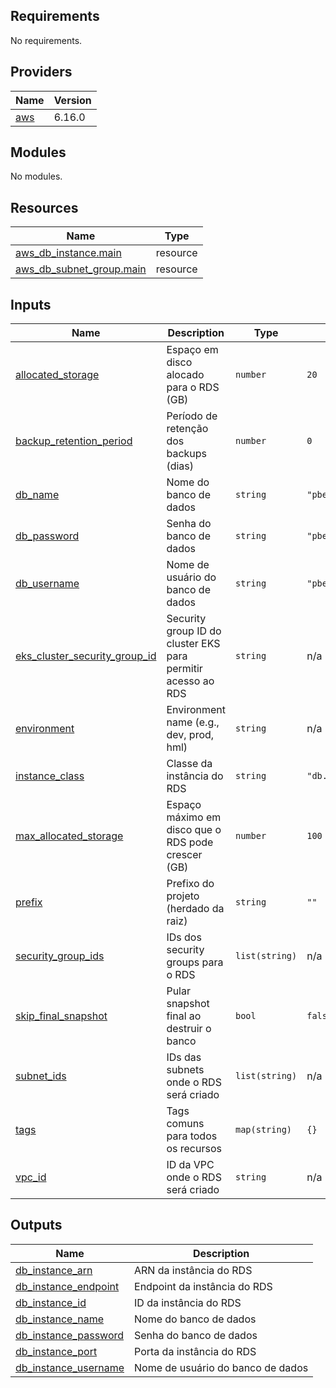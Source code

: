 <!-- BEGIN_TF_DOCS -->
## Requirements

No requirements.

## Providers

| Name | Version |
|------|---------|
| <a name="provider_aws"></a> [aws](#provider\_aws) | 6.16.0 |

## Modules

No modules.

## Resources

| Name | Type |
|------|------|
| [aws_db_instance.main](https://registry.terraform.io/providers/hashicorp/aws/latest/docs/resources/db_instance) | resource |
| [aws_db_subnet_group.main](https://registry.terraform.io/providers/hashicorp/aws/latest/docs/resources/db_subnet_group) | resource |

## Inputs

| Name | Description | Type | Default | Required |
|------|-------------|------|---------|:--------:|
| <a name="input_allocated_storage"></a> [allocated\_storage](#input\_allocated\_storage) | Espaço em disco alocado para o RDS (GB) | `number` | `20` | no |
| <a name="input_backup_retention_period"></a> [backup\_retention\_period](#input\_backup\_retention\_period) | Período de retenção dos backups (dias) | `number` | `0` | no |
| <a name="input_db_name"></a> [db\_name](#input\_db\_name) | Nome do banco de dados | `string` | `"pbet"` | no |
| <a name="input_db_password"></a> [db\_password](#input\_db\_password) | Senha do banco de dados | `string` | `"pbet_password"` | no |
| <a name="input_db_username"></a> [db\_username](#input\_db\_username) | Nome de usuário do banco de dados | `string` | `"pbet"` | no |
| <a name="input_eks_cluster_security_group_id"></a> [eks\_cluster\_security\_group\_id](#input\_eks\_cluster\_security\_group\_id) | Security group ID do cluster EKS para permitir acesso ao RDS | `string` | n/a | yes |
| <a name="input_environment"></a> [environment](#input\_environment) | Environment name (e.g., dev, prod, hml) | `string` | n/a | yes |
| <a name="input_instance_class"></a> [instance\_class](#input\_instance\_class) | Classe da instância do RDS | `string` | `"db.t3.micro"` | no |
| <a name="input_max_allocated_storage"></a> [max\_allocated\_storage](#input\_max\_allocated\_storage) | Espaço máximo em disco que o RDS pode crescer (GB) | `number` | `100` | no |
| <a name="input_prefix"></a> [prefix](#input\_prefix) | Prefixo do projeto (herdado da raiz) | `string` | `""` | no |
| <a name="input_security_group_ids"></a> [security\_group\_ids](#input\_security\_group\_ids) | IDs dos security groups para o RDS | `list(string)` | n/a | yes |
| <a name="input_skip_final_snapshot"></a> [skip\_final\_snapshot](#input\_skip\_final\_snapshot) | Pular snapshot final ao destruir o banco | `bool` | `false` | no |
| <a name="input_subnet_ids"></a> [subnet\_ids](#input\_subnet\_ids) | IDs das subnets onde o RDS será criado | `list(string)` | n/a | yes |
| <a name="input_tags"></a> [tags](#input\_tags) | Tags comuns para todos os recursos | `map(string)` | `{}` | no |
| <a name="input_vpc_id"></a> [vpc\_id](#input\_vpc\_id) | ID da VPC onde o RDS será criado | `string` | n/a | yes |

## Outputs

| Name | Description |
|------|-------------|
| <a name="output_db_instance_arn"></a> [db\_instance\_arn](#output\_db\_instance\_arn) | ARN da instância do RDS |
| <a name="output_db_instance_endpoint"></a> [db\_instance\_endpoint](#output\_db\_instance\_endpoint) | Endpoint da instância do RDS |
| <a name="output_db_instance_id"></a> [db\_instance\_id](#output\_db\_instance\_id) | ID da instância do RDS |
| <a name="output_db_instance_name"></a> [db\_instance\_name](#output\_db\_instance\_name) | Nome do banco de dados |
| <a name="output_db_instance_password"></a> [db\_instance\_password](#output\_db\_instance\_password) | Senha do banco de dados |
| <a name="output_db_instance_port"></a> [db\_instance\_port](#output\_db\_instance\_port) | Porta da instância do RDS |
| <a name="output_db_instance_username"></a> [db\_instance\_username](#output\_db\_instance\_username) | Nome de usuário do banco de dados |
<!-- END_TF_DOCS -->
